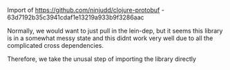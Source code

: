 Import of https://github.com/ninjudd/clojure-protobuf - 63d7192b35c3941cdaf1e13219a933b9f3286aac

Normally, we would want to just pull in the lein-dep, but it seems this library is in a somewhat
messy state and this didnt work very well due to all the complicated cross dependencies.

Therefore, we take the unusal step of importing the library directly

